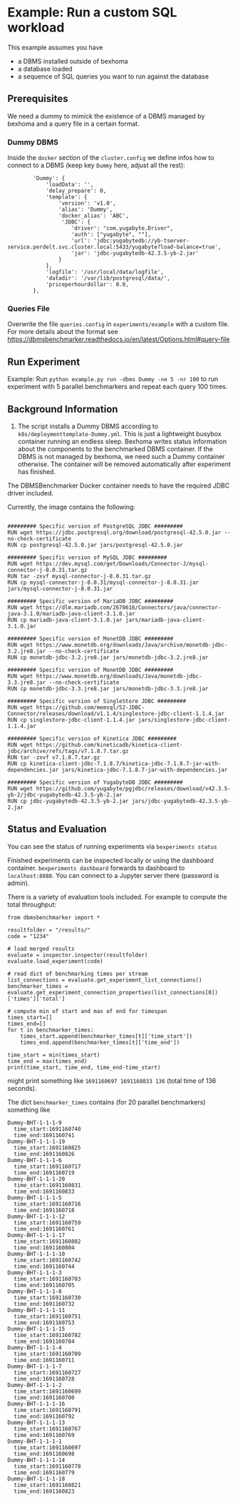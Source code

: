 # Example: Run a custom SQL workload

This example assumes you have
* a DBMS installed outside of bexhoma
* a database loaded
* a sequence of SQL queries you want to run against the database

## Prerequisites

We need a dummy to mimick the existence of a DBMS managed by bexhoma and a query file in a certain format.

### Dummy DBMS

Inside the `docker` section of the `cluster.config` we define infos how to connect to a DBMS (keep key `Dummy` here, adjust all the rest):
```
        'Dummy': {
            'loadData': '',
            'delay_prepare': 0,
            'template': {
                'version': 'v1.0',
                'alias': 'Dummy',
                'docker_alias': 'ABC',
                 'JDBC': {
                    'driver': "com.yugabyte.Driver",
                    'auth': ["yugabyte", ""],
                    'url': 'jdbc:yugabytedb://yb-tserver-service.perdelt.svc.cluster.local:5433/yugabyte?load-balance=true',
                    'jar': 'jdbc-yugabytedb-42.3.5-yb-2.jar'
                }
            },
            'logfile': '/usr/local/data/logfile',
            'datadir': '/var/lib/postgresql/data/',
            'priceperhourdollar': 0.0,
        },
```

### Queries File

Overwrite the file `queries.config` in `experiments/example` with a custom file.
For more details about the format see https://dbmsbenchmarker.readthedocs.io/en/latest/Options.html#query-file


## Run Experiment

Example: Run `python example.py run -dbms Dummy -ne 5 -nr 100` to run experiment with 5 parallel benchmarkers and repeat each query 100 times.

## Background Information

1. The script installs a Dummy DBMS according to `k8s/deploymenttemplate-Dummy.yml`. This is just a lightweight busybox container running an endless sleep. Bexhoma writes status information about the components to the benchmarked DBMS container. If the DBMS is not managed by bexhoma, we need such a Dummy container otherwise. The container will be removed automatically after experiment has finished.

The DBMSBenchmarker Docker container needs to have the required JDBC driver included.

Currently, the image contains the following:
```

######### Specific version of PostgreSQL JDBC #########
RUN wget https://jdbc.postgresql.org/download/postgresql-42.5.0.jar --no-check-certificate
RUN cp postgresql-42.5.0.jar jars/postgresql-42.5.0.jar

######### Specific version of MySQL JDBC #########
RUN wget https://dev.mysql.com/get/Downloads/Connector-J/mysql-connector-j-8.0.31.tar.gz
RUN tar -zxvf mysql-connector-j-8.0.31.tar.gz
RUN cp mysql-connector-j-8.0.31/mysql-connector-j-8.0.31.jar jars/mysql-connector-j-8.0.31.jar

######### Specific version of MariaDB JDBC #########
RUN wget https://dlm.mariadb.com/2678616/Connectors/java/connector-java-3.1.0/mariadb-java-client-3.1.0.jar
RUN cp mariadb-java-client-3.1.0.jar jars/mariadb-java-client-3.1.0.jar

######### Specific version of MonetDB JDBC #########
RUN wget https://www.monetdb.org/downloads/Java/archive/monetdb-jdbc-3.2.jre8.jar --no-check-certificate
RUN cp monetdb-jdbc-3.2.jre8.jar jars/monetdb-jdbc-3.2.jre8.jar

######### Specific version of MonetDB JDBC #########
RUN wget https://www.monetdb.org/downloads/Java/monetdb-jdbc-3.3.jre8.jar --no-check-certificate
RUN cp monetdb-jdbc-3.3.jre8.jar jars/monetdb-jdbc-3.3.jre8.jar

######### Specific version of SingleStore JDBC #########
RUN wget https://github.com/memsql/S2-JDBC-Connector/releases/download/v1.1.4/singlestore-jdbc-client-1.1.4.jar
RUN cp singlestore-jdbc-client-1.1.4.jar jars/singlestore-jdbc-client-1.1.4.jar

######### Specific version of Kinetica JDBC #########
RUN wget https://github.com/kineticadb/kinetica-client-jdbc/archive/refs/tags/v7.1.8.7.tar.gz
RUN tar -zxvf v7.1.8.7.tar.gz
RUN cp kinetica-client-jdbc-7.1.8.7/kinetica-jdbc-7.1.8.7-jar-with-dependencies.jar jars/kinetica-jdbc-7.1.8.7-jar-with-dependencies.jar

######### Specific version of YugabyteDB JDBC #########
RUN wget https://github.com/yugabyte/pgjdbc/releases/download/v42.3.5-yb-2/jdbc-yugabytedb-42.3.5-yb-2.jar
RUN cp jdbc-yugabytedb-42.3.5-yb-2.jar jars/jdbc-yugabytedb-42.3.5-yb-2.jar
```

## Status and Evaluation

You can see the status of running experiments via `bexperiments status`

Finished experiments can be inspected locally or using the dashboard container.
`bexperiments dashboard` forwards to dashboard to `localhost:8888`.
You can connect to a Jupyter server there (password is admin).

There is a variety of evaluation tools included.
For example to compute the total throughput:
```
from dbmsbenchmarker import *

resultfolder = "/results/"
code = "1234"

# load merged results
evaluate = inspector.inspector(resultfolder)
evaluate.load_experiment(code)

# read dict of benchmarking times per stream
list_connections = evaluate.get_experiment_list_connections()
benchmarker_times = evaluate.get_experiment_connection_properties(list_connections[0])['times']['total']

# compute min of start and max of end for timespan
times_start=[]
times_end=[]
for t in benchmarker_times:
    times_start.append(benchmarker_times[t]['time_start'])
    times_end.append(benchmarker_times[t]['time_end'])

time_start = min(times_start)
time_end = max(times_end)
print(time_start, time_end, time_end-time_start)
```
might print something like `1691160697 1691160833 136` (total time of 136 seconds).

The dict `benchmarker_times` contains (for 20 parallel benchmarkers) something like
```
Dummy-BHT-1-1-1-9
  time_start:1691160740
  time_end:1691160741
Dummy-BHT-1-1-1-19
  time_start:1691160825
  time_end:1691160826
Dummy-BHT-1-1-1-6
  time_start:1691160717
  time_end:1691160719
Dummy-BHT-1-1-1-20
  time_start:1691160831
  time_end:1691160833
Dummy-BHT-1-1-1-5
  time_start:1691160716
  time_end:1691160718
Dummy-BHT-1-1-1-12
  time_start:1691160759
  time_end:1691160761
Dummy-BHT-1-1-1-17
  time_start:1691160802
  time_end:1691160804
Dummy-BHT-1-1-1-10
  time_start:1691160742
  time_end:1691160744
Dummy-BHT-1-1-1-3
  time_start:1691160703
  time_end:1691160705
Dummy-BHT-1-1-1-8
  time_start:1691160730
  time_end:1691160732
Dummy-BHT-1-1-1-11
  time_start:1691160751
  time_end:1691160753
Dummy-BHT-1-1-1-15
  time_start:1691160782
  time_end:1691160784
Dummy-BHT-1-1-1-4
  time_start:1691160709
  time_end:1691160711
Dummy-BHT-1-1-1-7
  time_start:1691160727
  time_end:1691160728
Dummy-BHT-1-1-1-2
  time_start:1691160699
  time_end:1691160700
Dummy-BHT-1-1-1-16
  time_start:1691160791
  time_end:1691160792
Dummy-BHT-1-1-1-13
  time_start:1691160767
  time_end:1691160769
Dummy-BHT-1-1-1-1
  time_start:1691160697
  time_end:1691160698
Dummy-BHT-1-1-1-14
  time_start:1691160778
  time_end:1691160779
Dummy-BHT-1-1-1-18
  time_start:1691160821
  time_end:1691160823
```
